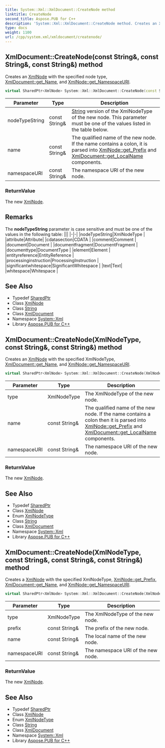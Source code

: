 ```yaml
---
title: System::Xml::XmlDocument::CreateNode method
linktitle: CreateNode
second_title: Aspose.PUB for C++
description: 'System::Xml::XmlDocument::CreateNode method. Creates an XmlNode with the specified node type, XmlDocument::get_Name, and XmlNode::get_NamespaceURI in C++.'
type: docs
weight: 1100
url: /cpp/system.xml/xmldocument/createnode/
---
```

## XmlDocument::CreateNode(const String\&, const String\&, const String\&) method


Creates an [XmlNode](../../xmlnode/) with the specified node type, [XmlDocument::get_Name](../get_name/), and [XmlNode::get_NamespaceURI](../../xmlnode/get_namespaceuri/).

```cpp
virtual SharedPtr<XmlNode> System::Xml::XmlDocument::CreateNode(const String &nodeTypeString, const String &name, const String &namespaceURI)
```


| Parameter | Type | Description |
| --- | --- | --- |
| nodeTypeString | const String\& | [String](../../../system/string/) version of the XmlNodeType of the new node. This parameter must be one of the values listed in the table below. |
| name | const String\& | The qualified name of the new node. If the name contains a colon, it is parsed into [XmlNode::get_Prefix](../../xmlnode/get_prefix/) and [XmlDocument::get_LocalName](../get_localname/) components. |
| namespaceURI | const String\& | The namespace URI of the new node. |

### ReturnValue

The new [XmlNode](../../xmlnode/).
## Remarks



The **nodeTypeString** parameter is case sensitive and must be one of the values in the following table: |||
|-|-|
|nodeTypeString|XmlNodeType |
|attribute|Attribute|
|cdatasection|CDATA |
|comment|Comment |
|document|Document |
|documentfragment|DocumentFragment |
|documenttype|DocumentType |
|element|Element |
|entityreference|EntityReference |
|processinginstruction|ProcessingInstruction |
|significantwhitespace|SignificantWhitespace |
|text|Text|
|whitespace|Whitespace |

## See Also

* Typedef [SharedPtr](../../../system/sharedptr/)
* Class [XmlNode](../../xmlnode/)
* Class [String](../../../system/string/)
* Class [XmlDocument](../)
* Namespace [System::Xml](../../)
* Library [Aspose.PUB for C++](../../../)
## XmlDocument::CreateNode(XmlNodeType, const String\&, const String\&) method


Creates an [XmlNode](../../xmlnode/) with the specified XmlNodeType, [XmlDocument::get_Name](../get_name/), and [XmlNode::get_NamespaceURI](../../xmlnode/get_namespaceuri/).

```cpp
virtual SharedPtr<XmlNode> System::Xml::XmlDocument::CreateNode(XmlNodeType type, const String &name, const String &namespaceURI)
```


| Parameter | Type | Description |
| --- | --- | --- |
| type | XmlNodeType | The XmlNodeType of the new node. |
| name | const String\& | The qualified name of the new node. If the name contains a colon then it is parsed into [XmlNode::get_Prefix](../../xmlnode/get_prefix/) and [XmlDocument::get_LocalName](../get_localname/) components. |
| namespaceURI | const String\& | The namespace URI of the new node. |

### ReturnValue

The new [XmlNode](../../xmlnode/).

## See Also

* Typedef [SharedPtr](../../../system/sharedptr/)
* Class [XmlNode](../../xmlnode/)
* Enum [XmlNodeType](../../xmlnodetype/)
* Class [String](../../../system/string/)
* Class [XmlDocument](../)
* Namespace [System::Xml](../../)
* Library [Aspose.PUB for C++](../../../)
## XmlDocument::CreateNode(XmlNodeType, const String\&, const String\&, const String\&) method


Creates a [XmlNode](../../xmlnode/) with the specified XmlNodeType, [XmlNode::get_Prefix](../../xmlnode/get_prefix/), [XmlDocument::get_Name](../get_name/), and [XmlNode::get_NamespaceURI](../../xmlnode/get_namespaceuri/).

```cpp
virtual SharedPtr<XmlNode> System::Xml::XmlDocument::CreateNode(XmlNodeType type, const String &prefix, const String &name, const String &namespaceURI)
```


| Parameter | Type | Description |
| --- | --- | --- |
| type | XmlNodeType | The XmlNodeType of the new node. |
| prefix | const String\& | The prefix of the new node. |
| name | const String\& | The local name of the new node. |
| namespaceURI | const String\& | The namespace URI of the new node. |

### ReturnValue

The new [XmlNode](../../xmlnode/).

## See Also

* Typedef [SharedPtr](../../../system/sharedptr/)
* Class [XmlNode](../../xmlnode/)
* Enum [XmlNodeType](../../xmlnodetype/)
* Class [String](../../../system/string/)
* Class [XmlDocument](../)
* Namespace [System::Xml](../../)
* Library [Aspose.PUB for C++](../../../)

